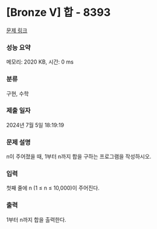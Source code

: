 # [Bronze V] 합 - 8393 

[문제 링크](https://www.acmicpc.net/problem/8393) 

### 성능 요약

메모리: 2020 KB, 시간: 0 ms

### 분류

구현, 수학

### 제출 일자

2024년 7월 5일 18:19:19

### 문제 설명

<p>n이 주어졌을 때, 1부터 n까지 합을 구하는 프로그램을 작성하시오.</p>

### 입력 

 <p>첫째 줄에 n (1 ≤ n ≤ 10,000)이 주어진다.</p>

### 출력 

 <p>1부터 n까지 합을 출력한다.</p>


